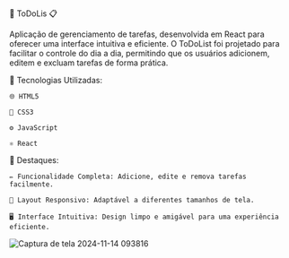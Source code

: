 📝 ToDoLis 📋

Aplicação de gerenciamento de tarefas, desenvolvida em React para oferecer uma interface intuitiva e eficiente. O ToDoList foi projetado para facilitar o controle do dia a dia, permitindo que os usuários adicionem, editem e excluam tarefas de forma prática.

🔧 Tecnologias Utilizadas:

    🌐 HTML5
  
    🎨 CSS3
  
    ⚙️ JavaScript
  
    ⚛️ React
  
🌟 Destaques:

    ✏️ Funcionalidade Completa: Adicione, edite e remova tarefas facilmente.
 
    📱 Layout Responsivo: Adaptável a diferentes tamanhos de tela.
  
    🖥️ Interface Intuitiva: Design limpo e amigável para uma experiência eficiente.
    
![Captura de tela 2024-11-14 093816](https://github.com/user-attachments/assets/1f5abfdb-75f0-49c0-a70b-779ac9e20fd9)
